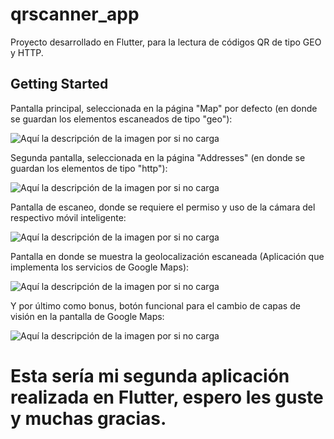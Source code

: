 # qrscanner_app

Proyecto desarrollado en Flutter, para la lectura de códigos QR de tipo GEO y HTTP.

## Getting Started

Pantalla principal, seleccionada en la página "Map" por defecto (en donde se guardan los elementos escaneados de tipo "geo"):

![Aquí la descripción de la imagen por si no carga](https://raw.githubusercontent.com/Roberthrjr/qrscanner_app/master/assets/F01.jpg)

Segunda pantalla, seleccionada en la página "Addresses" (en donde se guardan los elementos de tipo "http"):

![Aquí la descripción de la imagen por si no carga](https://raw.githubusercontent.com/Roberthrjr/qrscanner_app/master/assets/F02.jpg)

Pantalla de escaneo, donde se requiere el permiso y uso de la cámara del respectivo móvil inteligente:

![Aquí la descripción de la imagen por si no carga](https://raw.githubusercontent.com/Roberthrjr/qrscanner_app/master/assets/F03.jpg)

Pantalla en donde se muestra la geolocalización escaneada (Aplicación que implementa los servicios de Google Maps):

![Aquí la descripción de la imagen por si no carga](https://raw.githubusercontent.com/Roberthrjr/qrscanner_app/master/assets/F04.jpg)

Y por último como bonus, botón funcional para el cambio de capas de visión en la pantalla de Google Maps:

![Aquí la descripción de la imagen por si no carga](https://raw.githubusercontent.com/Roberthrjr/qrscanner_app/master/assets/F05.jpg)

# Esta sería mi segunda aplicación realizada en Flutter, espero les guste y muchas gracias.
